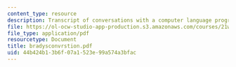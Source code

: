 ```yaml
---
content_type: resource
description: Transcript of conversations with a computer language program.
file: https://ol-ocw-studio-app-production.s3.amazonaws.com/courses/21w-765j-interactive-and-non-linear-narrative-theory-and-practice-spring-2004/44b424b13b6f07a1523e99a574a3bfac_bradysconvrstion.pdf
file_type: application/pdf
resourcetype: Document
title: bradysconvrstion.pdf
uid: 44b424b1-3b6f-07a1-523e-99a574a3bfac
---
```

